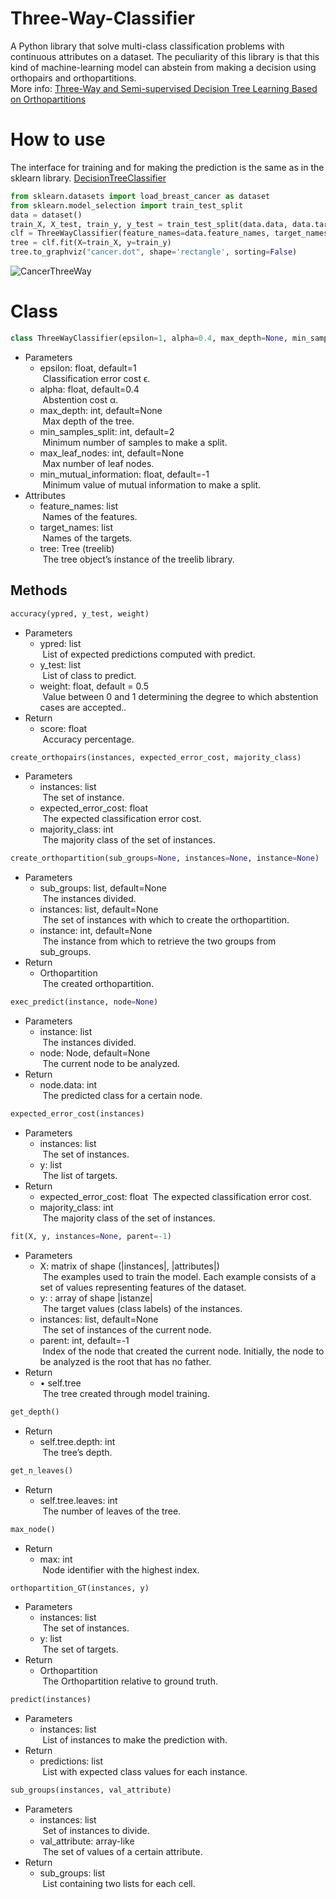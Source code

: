 # Three-Way-Classifier
A Python library that solve multi-class classification problems with continuous attributes on a dataset. The peculiarity of this library is that this kind of machine-learning model can abstein from making a decision using orthopairs and orthopartitions.
<br />
More info: [Three-Way and Semi-supervised Decision Tree Learning Based on Orthopartitions](https://link.springer.com/chapter/10.1007/978-3-319-91476-3_61) <br>


# How to use
The interface for training and for making the prediction is the same as in the sklearn library. [DecisionTreeClassifier](https://scikit-learn.org/stable/modules/generated/sklearn.tree.DecisionTreeClassifier.html#)
```python
from sklearn.datasets import load_breast_cancer as dataset
from sklearn.model_selection import train_test_split
data = dataset()
train_X, X_test, train_y, y_test = train_test_split(data.data, data.target, random_state=1)
clf = ThreeWayClassifier(feature_names=data.feature_names, target_names=data.target_names, max_depth=3, alpha=0.3)
tree = clf.fit(X=train_X, y=train_y)
tree.to_graphviz("cancer.dot", shape='rectangle', sorting=False)
```
![CancerThreeWay](https://github.com/AndreaLandri/Three-Way/assets/70241844/6561240d-27fa-4c92-b6ca-3a759cae1e22)
# Class
```python
class ThreeWayClassifier(epsilon=1, alpha=0.4, max_depth=None, min_samples_split=2, max_leaf_nodes=None, min_mutual_information=-1)
```
- Parameters
  -	epsilon: float, default=1 <br>
  &nbsp;Classification error cost ϵ.
  -	alpha: float, default=0.4 <br>
  &nbsp;Abstention cost α.
  -	max_depth: int, default=None <br>
  &nbsp;Max depth of the tree. 
  -	min_samples_split: int, default=2 <br>
  &nbsp;Minimum number of samples to make a split.
  - max_leaf_nodes: int, default=None <br>
  &nbsp;Max number of leaf nodes. 
  -	min_mutual_information: float, default=-1 <br>
  &nbsp;Minimum value of mutual information to make a split.
- Attributes
  - feature_names: list <br>
  &nbsp;Names of the features.
  - target_names: list <br>
  &nbsp;Names of the targets.
  - tree: Tree (treelib) <br>
  &nbsp;The tree object’s instance of the treelib library.

## Methods 
```python
accuracy(ypred, y_test, weight)
```
- Parameters
  -	ypred: list <br>
  &nbsp;List of expected predictions computed with predict.
  -	y_test: list <br>
  &nbsp;List of class to predict.
  -	weight: float, default = 0.5 <br>
  &nbsp;Value between 0 and 1 determining the degree to which abstention cases are accepted.. 
- Return
  - score: float <br>
  &nbsp;Accuracy percentage.

```python
create_orthopairs(instances, expected_error_cost, majority_class)
```
- Parameters
  -	instances: list <br>
  &nbsp;The set of instance.
  -	expected_error_cost: float <br>
  &nbsp;The expected classification error cost.
  -	majority_class: int <br>
  &nbsp;The majority class of the set of instances. 

```python
create_orthopartition(sub_groups=None, instances=None, instance=None)
```
- Parameters
  -	sub_groups: list, default=None <br>
  &nbsp;The instances divided.
  -	instances: list, default=None <br>
  &nbsp;The set of instances with which to create the orthopartition.
  -	instance: int, default=None <br>
  &nbsp;The instance from which to retrieve the two groups from sub_groups.
- Return
  - Orthopartition <br>
  &nbsp;The created orthopartition.

```python
exec_predict(instance, node=None)
```
- Parameters
  -	instance: list <br>
  &nbsp;The instances divided.
  -	node: Node, default=None <br>
  &nbsp;The current node to be analyzed.
- Return
  - node.data: int <br>
  &nbsp;The predicted class for a certain node.

```python
expected_error_cost(instances)
```
- Parameters
  -	instances: list <br>
  &nbsp;The set of instances.
  -	y: list <br>
  &nbsp;The list of targets.
- Return
  - expected_error_cost: float
  &nbsp;The expected classification error cost.
  - majority_class: int <br>
  &nbsp;The majority class of the set of instances.

```python
fit(X, y, instances=None, parent=-1)
```
- Parameters
  -	X: matrix of shape (|instances|, |attributes|) <br>
  &nbsp;The examples used to train the model. Each example consists of a set of values representing features of the dataset.
  -	y: : array of shape |istanze| <br>
  &nbsp;The target values (class labels) of the instances.
  - instances: list, default=None <br>
  &nbsp;The set of instances of the current node.
  - parent: int, default=-1 <br>
  &nbsp;Index of the node that created the current node. Initially, the node to be analyzed is the root that has no father.
- Return
  - •	self.tree <br>
  &nbsp;The tree created through model training.

```python
get_depth()
```
- Return
  -	self.tree.depth: int <br>
  &nbsp;The tree’s depth.

```python
get_n_leaves()
```
- Return
  -	self.tree.leaves: int <br>
  &nbsp;The number of leaves of the tree.

```python
max_node()
```
- Return
  -	max: int <br>
  &nbsp;Node identifier with the highest index.

```python
orthopartition_GT(instances, y)
```
- Parameters
  -	instances: list <br>
  &nbsp;The set of instances.
  -	y: list <br>
  &nbsp;The set of targets.
- Return
  - Orthopartition <br>
  &nbsp;The Orthopartition relative to ground truth.

```python
predict(instances)
```
- Parameters
  -	instances: list <br>
  &nbsp;List of instances to make the prediction with.
- Return
  - predictions: list <br>
  &nbsp;List with expected class values for each instance.

```python
sub_groups(instances, val_attribute)
```
- Parameters
  -	instances: list <br>
  &nbsp;Set of instances to divide.
  -	val_attribute: array-like <br>
  &nbsp;The set of values of a certain attribute.
- Return
  - sub_groups: list <br>
  &nbsp;List containing two lists for each cell.



